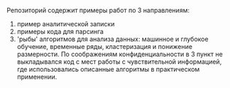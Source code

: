 Репозиторий содержит примеры работ по 3 направлениям:
1) пример аналитической записки
2) примеры кода для парсинга
3) 'рыбы' алгоритмов для анализа данных: машинное и глубокое обучение, временные ряды, кластеризация и понижение размерности.
По соображениям конфиденциальности в 3 пункт не выкладывался код с мест работы с чувствительной информацией, где использовались описанные алгоритмы в практическом применении.
